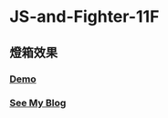 # JS-and-Fighter-11F

## 燈箱效果

### <a href="http://rexhung.me/JS-and-Fighter/JS-and-Fighter-11F/html/index.html">Demo</a>

### <a href="https://medium.com/@zehung860486/hero-of-underground-%E5%9C%B0%E4%B8%8B%E5%9F%8E-11f-lightbox-%E7%87%88%E7%AE%B1%E6%95%88%E6%9E%9C-6d4a3a0838d3">See My Blog</a>